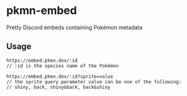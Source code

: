 # pkmn-embed
Pretty Discord embeds containing Pokémon metadata

## Usage
```
https://embed.pkmn.dev/:id
// :id is the species name of the Pokémon

https://embed.pkmn.dev/:id?sprite=value
// the sprite query parameter value can be one of the following:
// shiny, back, shiny&back, back&shiny
```
